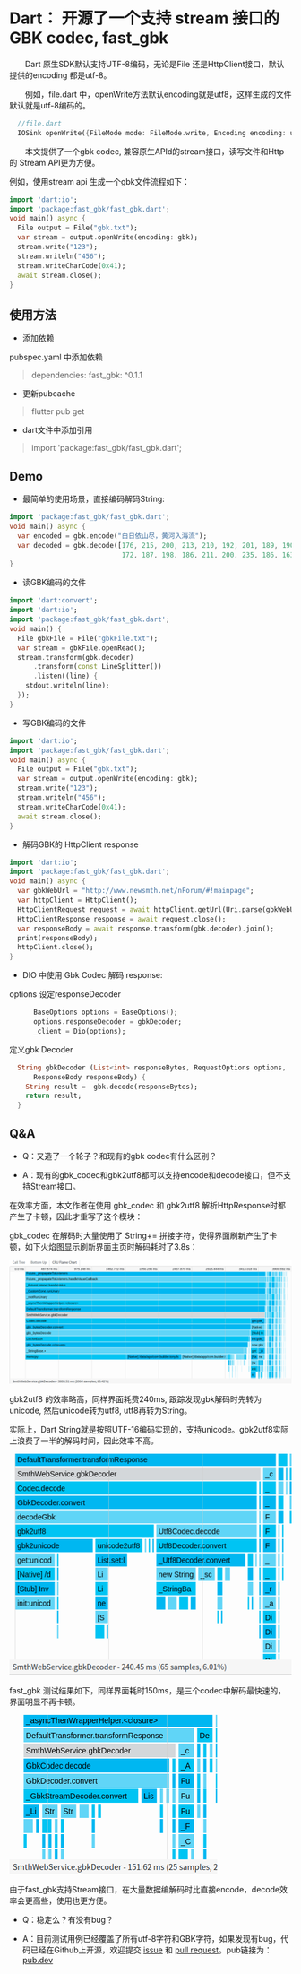 # Dart： 开源了一个支持 stream 接口的 GBK codec, fast_gbk

&emsp;&emsp;Dart 原生SDK默认支持UTF-8编码，无论是File 还是HttpClient接口，默认提供的encoding 都是utf-8。

&emsp;&emsp;例如，file.dart 中，openWrite方法默认encoding就是utf8，这样生成的文件默认就是utf-8编码的。
```dart
  //file.dart
  IOSink openWrite({FileMode mode: FileMode.write, Encoding encoding: utf8});
```

&emsp;&emsp;本文提供了一个gbk codec, 兼容原生APId的stream接口，读写文件和Http的 Stream API更为方便。

例如，使用stream api 生成一个gbk文件流程如下：

```dart
import 'dart:io';
import 'package:fast_gbk/fast_gbk.dart';
void main() async {
  File output = File("gbk.txt");
  var stream = output.openWrite(encoding: gbk);
  stream.write("123");
  stream.writeln("456");
  stream.writeCharCode(0x41);
  await stream.close();
}
```

## 使用方法
- 添加依赖

pubspec.yaml 中添加依赖
> dependencies:
>   fast_gbk: ^0.1.1

- 更新pubcache
> flutter pub get

- dart文件中添加引用 
> import 'package:fast_gbk/fast_gbk.dart';

## Demo

- 最简单的使用场景，直接编码解码String:

```dart
import 'package:fast_gbk/fast_gbk.dart';
void main() async {
  var encoded = gbk.encode("白日依山尽，黄河入海流");
  var decoded = gbk.decode([176, 215, 200, 213, 210, 192, 201, 189, 190, 161, 163,
                            172, 187, 198, 186, 211, 200, 235, 186, 163, 193, 247]);
}
```

- 读GBK编码的文件

```dart
import 'dart:convert';
import 'dart:io';
import 'package:fast_gbk/fast_gbk.dart';
void main() {
  File gbkFile = File("gbkFile.txt");
  var stream = gbkFile.openRead();
  stream.transform(gbk.decoder)
      .transform(const LineSplitter())
      .listen((line) {
    stdout.writeln(line);
  });
}

```

- 写GBK编码的文件
```dart
import 'dart:io';
import 'package:fast_gbk/fast_gbk.dart';
void main() async {
  File output = File("gbk.txt");
  var stream = output.openWrite(encoding: gbk);
  stream.write("123");
  stream.writeln("456");
  stream.writeCharCode(0x41);
  await stream.close();
}
```

- 解码GBK的 HttpClient response

```dart
import 'dart:io';
import 'package:fast_gbk/fast_gbk.dart';
void main() async {
  var gbkWebUrl = "http://www.newsmth.net/nForum/#!mainpage";
  var httpClient = HttpClient();
  HttpClientRequest request = await httpClient.getUrl(Uri.parse(gbkWebUrl));
  HttpClientResponse response = await request.close();
  var responseBody = await response.transform(gbk.decoder).join();
  print(responseBody);
  httpClient.close();
}
```
- DIO 中使用 Gbk Codec 解码 response: 

options 设定responseDecoder
```dart
      BaseOptions options = BaseOptions();
      options.responseDecoder = gbkDecoder;
      _client = Dio(options);
```

定义gbk Decoder
```dart
  String gbkDecoder (List<int> responseBytes, RequestOptions options,
      ResponseBody responseBody) {
    String result =  gbk.decode(responseBytes);
    return result;
  }
```

## Q&A

- Q：又造了一个轮子？和现有的gbk codec有什么区别？

- A：现有的gbk_codec和gbk2utf8都可以支持encode和decode接口，但不支持Stream接口。

在效率方面，本文作者在使用 gbk_codec 和 gbk2utf8 解析HttpResponse时都产生了卡顿，因此才重写了这个模块：

gbk_codec 在解码时大量使用了 String+= 拼接字符，使得界面刷新产生了卡顿，如下火焰图显示刷新界面主页时解码耗时了3.8s：

![gbk_codec](./pic/gbk_codec_slow.png)

gbk2utf8 的效率略高，同样界面耗费240ms, 跟踪发现gbk解码时先转为unicode, 然后unicode转为utf8, utf8再转为String。

实际上，Dart String就是按照UTF-16编码实现的，支持unicode。gbk2utf8实际上浪费了一半的解码时间，因此效率不高。

![gbk2utf8](./pic/gbk2utf8_slow.png)

fast_gbk 测试结果如下，同样界面耗时150ms，是三个codec中解码最快速的，界面明显不再卡顿。

![fast_gbk](./pic/fast_gbk.png)

由于fast_gbk支持Stream接口，在大量数据编解码时比直接encode，decode效率会更高些，使用也更方便。

- Q：稳定么？有没有bug？

- A：目前测试用例已经覆盖了所有utf-8字符和GBK字符，如果发现有bug，代码已经在Github上开源，欢迎提交 [issue](https://github.com/lixiangthinker/fast_gbk/issues) 
和 [pull request](https://github.com/lixiangthinker/fast_gbk/pulls)。pub链接为：
[pub.dev](https://pub.dev/packages/fast_gbk#-installing-tab-)
